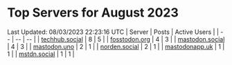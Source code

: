 # Top Servers for August 2023
Last Updated: 08/03/2023 22:23:16 UTC
| Server | Posts | Active Users |
| -- | -- | -- |
| [techhub.social](https://techhub.social/tags/PowerShell) | 8 | 5 |
| [fosstodon.org](https://fosstodon.org/tags/PowerShell) | 4 | 3 |
| [mastodon.social](https://mastodon.social/tags/PowerShell) | 4 | 3 |
| [mastodon.uno](https://mastodon.uno/tags/PowerShell) | 2 | 1 |
| [norden.social](https://norden.social/tags/PowerShell) | 2 | 1 |
| [mastodonapp.uk](https://mastodonapp.uk/tags/PowerShell) | 1 | 1 |
| [mstdn.social](https://mstdn.social/tags/PowerShell) | 1 | 1 |
